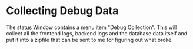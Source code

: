 # Collecting Debug Data

The status Window contains a menu item "Debug Collection".  This will collect all the frontend logs, backend logs and the database data itself and put it into a zipfile
that can be sent to me for figuring out what broke.


